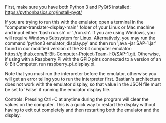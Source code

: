First, make sure you have both Python 3 and PyQt5 installed: https://pythonbasics.org/install-pyqt/


If you are trying to run this with the emulator, open a terminal in the "computer-translater-display-main" folder of your Linux or Mac machine and input either 'bash run.sh' or './run.sh'. If you are using Windows, you will require Windows Subsystem for Linux. Alternatively, you may run the command 'python3 emulator_display.py' and then run 'java -jar SAP-1.jar' found in our modified version of the 8-bit computer emulator: https://github.com/8-Bit-Computer-Project-Team-I-O/SAP-1.git. Otherwise, if using with a Raspberry Pi with the GPIO pins connected to a version of an 8-Bit Computer, run raspberry_pi_display.pi.

Note that you must run the interpreter before the emulator, otherwise you will get an error telling you to run the interpreter first. Bastian's architecture does not work with the emulator display, so that value in the JSON file must be set to 'False' if running the emulator display file.

Controls:
Pressing Ctrl+C at anytime during the program will clear the values on the computer. This is a quick way to restart the display without having to exit out completely and then restarting both the emulator and the display.
